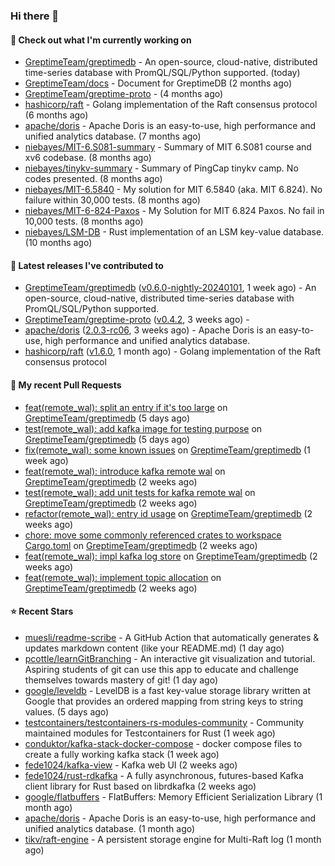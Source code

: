 ### Hi there 👋

#### 👷 Check out what I'm currently working on

- [GreptimeTeam/greptimedb](https://github.com/GreptimeTeam/greptimedb) - An open-source, cloud-native, distributed time-series database with PromQL/SQL/Python supported. (today)
- [GreptimeTeam/docs](https://github.com/GreptimeTeam/docs) - Document for GreptimeDB (2 months ago)
- [GreptimeTeam/greptime-proto](https://github.com/GreptimeTeam/greptime-proto) -  (4 months ago)
- [hashicorp/raft](https://github.com/hashicorp/raft) - Golang implementation of the Raft consensus protocol (6 months ago)
- [apache/doris](https://github.com/apache/doris) - Apache Doris is an easy-to-use, high performance and unified analytics database. (7 months ago)
- [niebayes/MIT-6.S081-summary](https://github.com/niebayes/MIT-6.S081-summary) - Summary of MIT 6.S081 course and xv6 codebase. (8 months ago)
- [niebayes/tinykv-summary](https://github.com/niebayes/tinykv-summary) - Summary of PingCap tinykv camp. No codes presented. (8 months ago)
- [niebayes/MIT-6.5840](https://github.com/niebayes/MIT-6.5840) - My solution for MIT 6.5840 (aka. MIT 6.824). No failure within 30,000 tests. (8 months ago)
- [niebayes/MIT-6-824-Paxos](https://github.com/niebayes/MIT-6-824-Paxos) - My Solution for MIT 6.824 Paxos. No fail in 10,000 tests. (8 months ago)
- [niebayes/LSM-DB](https://github.com/niebayes/LSM-DB) - Rust implementation of an LSM key-value database. (10 months ago)

#### 🔭 Latest releases I've contributed to

- [GreptimeTeam/greptimedb](https://github.com/GreptimeTeam/greptimedb) ([v0.6.0-nightly-20240101](https://github.com/GreptimeTeam/greptimedb/releases/tag/v0.6.0-nightly-20240101), 1 week ago) - An open-source, cloud-native, distributed time-series database with PromQL/SQL/Python supported.
- [GreptimeTeam/greptime-proto](https://github.com/GreptimeTeam/greptime-proto) ([v0.4.2](https://github.com/GreptimeTeam/greptime-proto/releases/tag/v0.4.2), 3 weeks ago) - 
- [apache/doris](https://github.com/apache/doris) ([2.0.3-rc06](https://github.com/apache/doris/releases/tag/2.0.3-rc06), 3 weeks ago) - Apache Doris is an easy-to-use, high performance and unified analytics database.
- [hashicorp/raft](https://github.com/hashicorp/raft) ([v1.6.0](https://github.com/hashicorp/raft/releases/tag/v1.6.0), 1 month ago) - Golang implementation of the Raft consensus protocol

#### 🔨 My recent Pull Requests

- [feat(remote_wal): split an entry if it&#39;s too large](https://github.com/GreptimeTeam/greptimedb/pull/3092) on [GreptimeTeam/greptimedb](https://github.com/GreptimeTeam/greptimedb) (5 days ago)
- [test(remote_wal): add kafka image for testing purpose](https://github.com/GreptimeTeam/greptimedb/pull/3074) on [GreptimeTeam/greptimedb](https://github.com/GreptimeTeam/greptimedb) (5 days ago)
- [fix(remote_wal): some known issues](https://github.com/GreptimeTeam/greptimedb/pull/3052) on [GreptimeTeam/greptimedb](https://github.com/GreptimeTeam/greptimedb) (1 week ago)
- [feat(remote_wal): introduce kafka remote wal](https://github.com/GreptimeTeam/greptimedb/pull/3001) on [GreptimeTeam/greptimedb](https://github.com/GreptimeTeam/greptimedb) (2 weeks ago)
- [test(remote_wal): add unit tests for kafka remote wal](https://github.com/GreptimeTeam/greptimedb/pull/2993) on [GreptimeTeam/greptimedb](https://github.com/GreptimeTeam/greptimedb) (2 weeks ago)
- [refactor(remote_wal): entry id usage](https://github.com/GreptimeTeam/greptimedb/pull/2986) on [GreptimeTeam/greptimedb](https://github.com/GreptimeTeam/greptimedb) (2 weeks ago)
- [chore: move some commonly referenced crates to workspace Cargo.toml](https://github.com/GreptimeTeam/greptimedb/pull/2981) on [GreptimeTeam/greptimedb](https://github.com/GreptimeTeam/greptimedb) (2 weeks ago)
- [feat(remote_wal): impl kafka log store](https://github.com/GreptimeTeam/greptimedb/pull/2971) on [GreptimeTeam/greptimedb](https://github.com/GreptimeTeam/greptimedb) (2 weeks ago)
- [feat(remote_wal): implement topic allocation](https://github.com/GreptimeTeam/greptimedb/pull/2970) on [GreptimeTeam/greptimedb](https://github.com/GreptimeTeam/greptimedb) (2 weeks ago)

#### ⭐ Recent Stars

- [muesli/readme-scribe](https://github.com/muesli/readme-scribe) - A GitHub Action that automatically generates &amp; updates markdown content (like your README.md) (1 day ago)
- [pcottle/learnGitBranching](https://github.com/pcottle/learnGitBranching) - An interactive git visualization and tutorial. Aspiring students of git can use this app to educate and challenge themselves towards mastery of git! (1 day ago)
- [google/leveldb](https://github.com/google/leveldb) - LevelDB is a fast key-value storage library written at Google that provides an ordered mapping from string keys to string values. (5 days ago)
- [testcontainers/testcontainers-rs-modules-community](https://github.com/testcontainers/testcontainers-rs-modules-community) - Community maintained modules for Testcontainers for Rust (1 week ago)
- [conduktor/kafka-stack-docker-compose](https://github.com/conduktor/kafka-stack-docker-compose) - docker compose files to create a fully working kafka stack (1 week ago)
- [fede1024/kafka-view](https://github.com/fede1024/kafka-view) - Kafka web UI (2 weeks ago)
- [fede1024/rust-rdkafka](https://github.com/fede1024/rust-rdkafka) - A fully asynchronous, futures-based Kafka client library for Rust based on librdkafka (2 weeks ago)
- [google/flatbuffers](https://github.com/google/flatbuffers) - FlatBuffers: Memory Efficient Serialization Library (1 month ago)
- [apache/doris](https://github.com/apache/doris) - Apache Doris is an easy-to-use, high performance and unified analytics database. (1 month ago)
- [tikv/raft-engine](https://github.com/tikv/raft-engine) - A persistent storage engine for Multi-Raft log (1 month ago)

